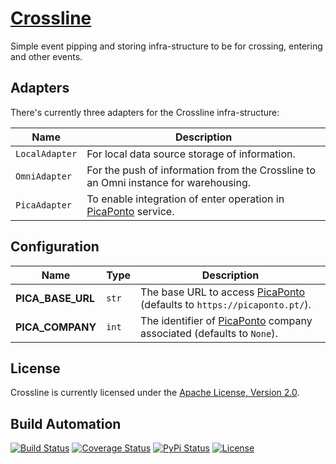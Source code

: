 # [Crossline](http://crossline.hive.pt)

Simple event pipping and storing infra-structure to be for crossing, entering and other events.

## Adapters

There's currently three adapters for the Crossline infra-structure:

| Name | Description |
| ----- | ----- |
| `LocalAdapter` | For local data source storage of information. |
| `OmniAdapter` | For the push of information from the Crossline to an Omni instance for warehousing. |
| `PicaAdapter` |  To enable integration of enter operation in [PicaPonto](https://picaponto.pt) service. |

## Configuration

| Name | Type | Description |
| ----- | ----- | ----- |
| **PICA_BASE_URL** | `str` | The base URL to access [PicaPonto](https://picaponto.pt) (defaults to `https://picaponto.pt/`).
| **PICA_COMPANY** | `int` | The identifier of [PicaPonto](https://picaponto.pt) company associated (defaults to `None`).

## License

Crossline is currently licensed under the [Apache License, Version 2.0](http://www.apache.org/licenses/).

## Build Automation

[![Build Status](https://app.travis-ci.com/hivesolutions/crossline.svg?branch=master)](https://travis-ci.com/github/hivesolutions/crossline)
[![Coverage Status](https://coveralls.io/repos/hivesolutions/crossline/badge.svg?branch=master)](https://coveralls.io/r/hivesolutions/crossline?branch=master)
[![PyPi Status](https://img.shields.io/pypi/v/crossline.svg)](https://pypi.python.org/pypi/crossline)
[![License](https://img.shields.io/badge/license-Apache%202.0-blue.svg)](https://www.apache.org/licenses/)
